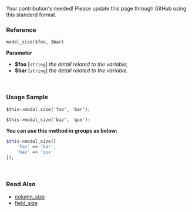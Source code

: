 Your contribution's needed!
Please update this page through GitHub using this standard format.

### Reference
`modal_size($foo, $bar)`

**Parameter**
* **$foo** [`string`] *the detail related to the variable;*
* **$bar** [`string`] *the detail related to the variable.*

&nbsp;

### Usage Sample
`$this->modal_size('foo', 'bar');`

`$this->modal_size('baz', 'qux');`

**You can use this method in groups as below:**
```php
$this->modal_size([
    'foo' => 'bar',
    'baz' => 'qux'
]);
```

&nbsp;

### Read Also
* [column_size](./column_size)
* [field_size](./field_size)
